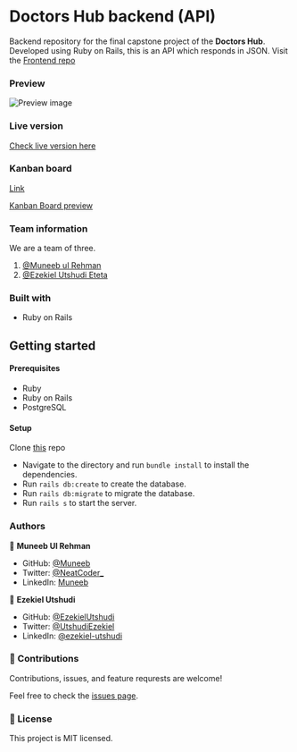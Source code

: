 # Doctors Hub backend (API)

Backend repository for the final capstone project of the **Doctors Hub**. Developed using Ruby on Rails, this is an API which responds in JSON.
Visit the [Frontend repo]()

### Preview

![Preview image]()

### Live version

[Check live version here]()

### Kanban board

[Link]()

[Kanban Board preview]()

### Team information

We are a team of three.

1. [@Muneeb ul Rehman](https://github.com/muneebulrehman)
2. [@Ezekiel Utshudi Eteta](https://github.com/EzekielUtshudi)

### Built with

- Ruby on Rails

## Getting started

#### Prerequisites

- Ruby
- Ruby on Rails
- PostgreSQL

#### Setup

Clone [this](https://github.com/muneebulrehman/doctors-hub-backend) repo

- Navigate to the directory and run `bundle install` to install the dependencies.
- Run `rails db:create` to create the database.
- Run `rails db:migrate` to migrate the database.
- Run `rails s` to start the server.

### Authors

👤 **Muneeb Ul Rehman**

- GitHub: [@Muneeb](https://github.com/muneebulrehman)
- Twitter: [@NeatCoder\_](https://twitter.com/NeatCoder_)
- LinkedIn: [Muneeb](https://www.linkedin.com/in/muneebulrehman/)

👤 **Ezekiel Utshudi**

- GitHub: [@EzekielUtshudi](https://github.com/EzekielUtshudi)
- Twitter: [@UtshudiEzekiel](https://twitter.com/UtshudiEzekiel)
- LinkedIn: [@ezekiel-utshudi](https://www.linkedin.com/in/ezekiel-utshudi-195782162/)




### 🤝 Contributions

Contributions, issues, and feature requrests are welcome!

Feel free to check the [issues page](https://github.com/muneebulrehman/doctors-hub-backend/issues).

### 📝 License

This project is MIT licensed.